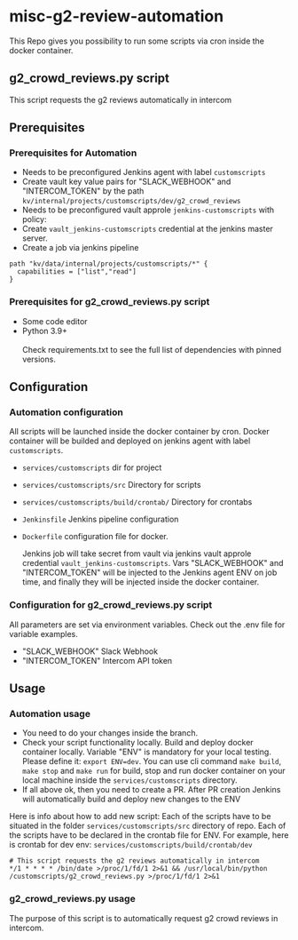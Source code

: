 # misc-g2-review-automation
This Repo gives you possibility to run some scripts via cron inside the docker container.

## g2_crowd_reviews.py script
This script requests the g2 reviews automatically in intercom
## Prerequisites
### Prerequisites for Automation
- Needs to be preconfigured Jenkins agent with label `customscripts`
- Create vault key value pairs for "SLACK_WEBHOOK" and "INTERCOM_TOKEN"  by the path `kv/internal/projects/customscripts/dev/g2_crowd_reviews`
- Needs to be preconfigured vault approle `jenkins-customscripts` with policy:
- Create `vault_jenkins-customscripts` credential at the jenkins master server.
- Create a job via jenkins pipeline
```
path "kv/data/internal/projects/customscripts/*" {
  capabilities = ["list","read"]
}

```
### Prerequisites for g2_crowd_reviews.py script
- Some code editor
- Python 3.9+ <br/><br/>
Check requirements.txt to see the full list of dependencies with pinned versions.
## Configuration
### Automation configuration
All scripts will be launched inside the docker container by cron. Docker container will be builded and deployed on jenkins agent with label `customscripts`.
- `services/customscripts` dir for project
- `services/customscripts/src` Directory for scripts
- `services/customscripts/build/crontab/` Directory for crontabs 
- `Jenkinsfile` Jenkins pipeline configuration
- `Dockerfile` configuration file for docker.
  
  Jenkins job will take secret from vault via jenkins vault approle credential `vault_jenkins-customscripts`. Vars "SLACK_WEBHOOK" and "INTERCOM_TOKEN" will be injected to the Jenkins agent ENV on job time, and finally they will be injected inside the docker container. 
### Configuration for g2_crowd_reviews.py script
All parameters are set via environment variables. Check out the .env file for variable examples.
- "SLACK_WEBHOOK"  Slack Webhook
- "INTERCOM_TOKEN" Intercom API token
## Usage
### Automation usage
- You need to do your changes inside the branch.
- Check your script functionality locally. Build and deploy docker container locally. Variable "ENV" is mandatory for your local testing. Please define it: `export ENV=dev`. You can use cli command `make build`, `make stop` and `make run` for build, stop and run docker container on your local machine inside the `services/customscripts` directory.
- If all above ok, then you need to create a PR. After PR creation Jenkins will automatically build and deploy new changes to the ENV

Here is info about how to add new script:
Each of the scripts have to be situated in the folder `services/customscripts/src` directory of repo.
Each of the scripts have to be declared in the crontab file for ENV. For example, here is crontab for dev env:
`services/customscripts/build/crontab/dev`
```
# This script requests the g2 reviews automatically in intercom
*/1 * * * * /bin/date >/proc/1/fd/1 2>&1 && /usr/local/bin/python /customscripts/g2_crowd_reviews.py >/proc/1/fd/1 2>&1
```
### g2_crowd_reviews.py usage
The purpose of this script is to automatically request g2 crowd reviews in intercom.


